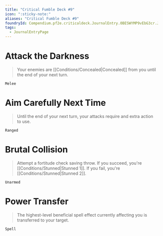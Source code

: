 ```yaml
---
title: "Critical Fumble Deck #9"
icon: ":sticky-note:"
aliases: "Critical Fumble Deck #9"
foundryId: Compendium.pf2e.criticaldeck.JournalEntry.0BESWYMP9vEbG3cr.JournalEntryPage.IKTn2I00FjQ8CFT5
tags:
  - JournalEntryPage
---
```

# Attack the Darkness

> Your enemies are [[Conditions/Concealed|Concealed]] from you until the end of your next turn.

`Melee`

# Aim Carefully Next Time

> Until the end of your next turn, your attacks require and extra action to use.

`Ranged`

# Brutal Collision

> Attempt a fortitude check saving throw. If you succeed, you're [[Conditions/Stunned|Stunned 1]]. If you fail, you're [[Conditions/Stunned|Stunned 2]].

`Unarmed`

# Power Transfer

> The highest-level beneficial spell effect currently affecting you is transferred to your target.

`Spell`